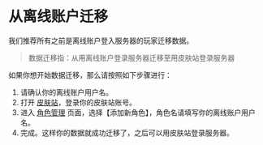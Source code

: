 # 从离线账户迁移

我们推荐所有之前是离线账户登入服务器的玩家迁移数据。

> 数据迁移指：从用离线账户登录服务器迁移至用皮肤站登录服务器

如果你想开始数据迁移，那么请按照如下步骤进行：

1. 请确认你的离线账户用户名。
2. 打开 [皮肤站](https://skin.nhdao.space)，登录你的皮肤站账号。
3. 进入 [角色管理](https://skin.nhdao.space/user/player) 页面，选择【添加新角色】，角色名请填写你的离线账户用户名。
4. 完成。这样你的数据就成功迁移了，之后可以用皮肤站登录服务器。

